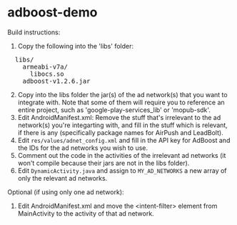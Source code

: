 adboost-demo
============

Build instructions:

1. Copy the following into the 'libs' folder:
<pre>
  libs/
    armeabi-v7a/
      libocs.so
    adboost-v1.2.6.jar
</pre>
2. Copy into the libs folder the jar(s) of the ad network(s) that you want to integrate with. Note that some of them will require you to reference an entire project, such as 'google-play-services_lib' or 'mopub-sdk'.
3. Edit AndroidManifest.xml: Remove the stuff that's irrelevant to the ad network(s) you're integarting with, and fill in the stuff which is relevant, if there is any (specifically package names for AirPush and LeadBolt).
4. Edit <code>res/values/adnet_config.xml</code> and fill in the API key for AdBoost and the IDs for the ad networks you wish to use.
5. Comment out the code in the activities of the irrelevant ad networks (it won't compile because their jars are not in the libs folder).
6. Edit <code>DynamicActivity.java</code> and assign to <code>MY_AD_NETWORKS</code> a new array of only the relevant ad networks.

Optional (if using only one ad network):

1. Edit AndroidManifest.xml and move the &lt;intent-filter&gt; element from MainActivity to the activity of that ad network.
